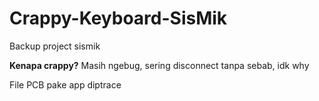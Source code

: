 # Crappy-Keyboard-SisMik
Backup project sismik

**Kenapa crappy?**
Masih ngebug, sering disconnect tanpa sebab, idk why

File PCB pake app diptrace
